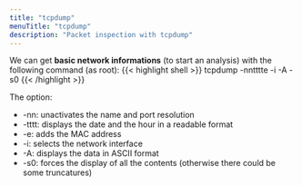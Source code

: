 ```yaml
---
title: "tcpdump"
menuTitle: "tcpdump"
description: "Packet inspection with tcpdump"
---
```


We can get **basic network informations** (to start an analysis) with the following command (as root):
{{< highlight shell >}}
tcpdump -nntttte -i <interface> -A -s0
{{< /highlight >}}

The option:
- -nn: unactivates the name and port resolution
- -tttt: displays the date and the hour in a readable format
- -e: adds the MAC address
- -i: selects the network interface
- -A: displays the data in ASCII format
- -s0: forces the display of all the contents (otherwise there could be some truncatures)


